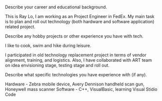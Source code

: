 Describe your career and educational background.

This is Ray Lo, I am working as an Project Engineer in FedEx. My main task is to plan and roll out technology (both hardware and software application) related project.


Describe any hobby projects or other experience you have with tech.

I like to cook, swim and hike during leisure.

I participated in old technology replacement project in terms of vendor alignment, training, and logistics. Also, I have collaborated with ART team on idea envisioning stage, testing stage and roll out.

Describe what specific technologies you have experience with (if any).

Hardware - Zebra mobile device, Avery Dennison handheld scan gun, Honeywell mass scanner
Software - C++, VisualBasic, learning Visual Stidio Code
